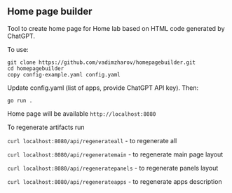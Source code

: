 ## Home page builder 

Tool to create home page for Home lab based on HTML code generated by ChatGPT.

To use:

```
git clone https://github.com/vadimzharov/homepagebuilder.git
cd homepagebuilder
copy config-example.yaml config.yaml
```

Update config.yaml (list of apps, provide ChatGPT API key). Then:

```
go run .
```

Home page will be available `http://localhost:8080`

To regenerate artifacts run

`curl localhost:8080/api/regenerateall` - to regenerate all 

`curl localhost:8080/api/regeneratemain` - to regenerate main page layout

`curl localhost:8080/api/regeneratepanels` - to regenerate panels layout

`curl localhost:8080/api/regenerateapps` - to regenerate apps description

